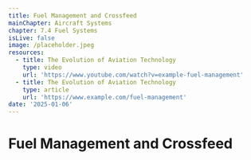 ```yaml
---
title: Fuel Management and Crossfeed
mainChapter: Aircraft Systems
chapter: 7.4 Fuel Systems
isLive: false
image: /placeholder.jpeg
resources:
  - title: The Evolution of Aviation Technology
    type: video
    url: 'https://www.youtube.com/watch?v=example-fuel-management'
  - title: The Evolution of Aviation Technology
    type: article
    url: 'https://www.example.com/fuel-management'
date: '2025-01-06'
---
```


# Fuel Management and Crossfeed
